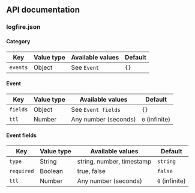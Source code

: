 ## API documentation

### logfire.json

#### Category

| Key          | Value type | Available values          | Default        |
| ------------ | ---------- | ------------------------- | -------------- |
| `events`     | Object     | See `Event`               | `{}`           |

#### Event

| Key          | Value type | Available values          | Default        |
| ------------ | ---------- | ------------------------- | -------------- |
| `fields`     | Object     | See `Event fields`        | `{}`           |
| `ttl`        | Number     | Any number (seconds)      | `0` (infinite) |

#### Event fields

| Key          | Value type | Available values          | Default        |
| ------------ | ---------- | ------------------------- | -------------- |
| `type`       | String     | string, number, timestamp | `string`       |
| `required`   | Boolean    | true, false               | `false`        |
| `ttl`        | Number     | Any number (seconds)      | `0` (infinite) |

